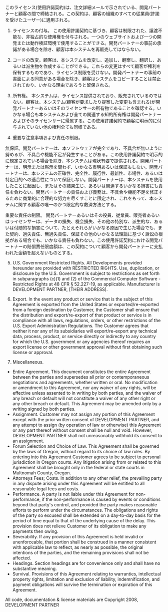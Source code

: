 このライセンス(使用許諾契約)は、注文詳細メールで示されている、開発パートナーと顧客の間で締結される。この契約は、顧客の組織のすべての従業員(許諾を受けたユーザー)に適用される。

1.    ライセンスの付与。 この使用許諾契約に基づき、顧客は制限された、譲渡不能な、非独占的な使用権を付与される。一つのウェブサイトおよび一つの開発または動作検証環境で使用することができる。開発パートナーの事前の承諾がある場合を除き、顧客は本システムを再販売してはならない。

2.    コードの改変。顧客は、本システムを改変し、追加し、翻案し、翻訳し、あるいは派生物を作成することができる。これらの変更はすべて顧客が権利を保有するものであり、ライセンス制限を受けない。開発パートナーの事前の書面による同意がある場合を除き、顧客はシステムをコピーすることは禁止されており、いかなる理由であろうと留保される。 

3.    所有権。 本システムは、ライセンス提供されており、販売されているのではない。顧客は、本システム(顧客が要求したり提案した変更も含まれる)が開発パートナーあるいはそのライセンサーの所有物であることを確認する。いかなる場合も本システムおよび全ての関連する知的所有権は開発パートナーおよびそのライセンサーに帰属する。この使用許諾契約で顧客に明示的に付与されていない他の権利全ても同様である。 

4.    重要な注意事項および責任の制限。  

  無保証。開発パートナーは、本ソフトウェアが完全であり、不具合が無いように努めるが、不具合や機能不足が発生することがある。この使用許諾契約で明示的に規定されている場合を除き、本システムは現状有姿で提供される。開発パートナーは、明示または黙示を問わず、いかなる表明あるいは保証もしない。開発パートナーは、本システムの正確性、完全性、履行性、最新性、市場性、あるいは特定目的への適合性について保証しない。開発パートナーは、本システムを使用したことに起因し、またはその結果生じ、あるいは関連するいかなる損害にも責任を負わない。開発パートナーの責任および義務は、不具合や機能不足を修正するために商業的に合理的な努力を尽くすことに限定され、これをもって、本システムに関する顧客の唯一のかつ限定的な救済方法とする。
  
  重要な責任の制限。 開発パートナーあるいはその役員、従業員、販売者あるいはライセンサーは、データの損失、機会損失、その他の特別な、派生的な、あるいは付随的な損害について、たとえそれらがいかなる原因で生じた場合でも、また契約、過失責任、無過失責任、保証その他のいかなる法理論に基づく訴訟の根拠がある場合でも、いかなる責任も負わない。この使用許諾契約における開発パートナーの賠償責任限度額は、この契約について顧客から開発パートナーに支払われた金額を超えないものとする。


5.    U.S. Government Restricted Rights.  All Developments provided hereunder are provided with RESTRICTED RIGHTS.  Use, duplication, or disclosure by the U.S. Government is subject to restrictions as set forth in subparagraphs (c)(1) and (2) of the Commercial Computer Software - Restricted Rights at 48 CFR § 52.227-19, as applicable.  Manufacturer is DEVELOPMENT PARTNER, [THEIR ADDRESS].

6.    Export.  In the event any product or service that is the subject of this Agreement is exported from the United States or exported/re-exported from a foreign destination by Customer, the Customer shall ensure that the distribution and export/re-export of that product or service is in compliance with all laws, regulations, orders, or other restrictions of the U.S. Export Administration Regulations.  The Customer agrees that neither it nor any of its subsidiaries will export/re-export any technical data, process, product, or service directly or indirectly to any country for which the U.S. government or any agencies thereof requires an export license or other government approval without first obtaining such license or approval.

7.    Miscellaneous.  

* Entire Agreement.  This document constitutes the entire Agreement between the parties and supersedes all prior or contemporaneous negotiations and agreements, whether written or oral.  No modification or amendment to this Agreement, nor any waiver of any rights, will be effective unless assented to in writing by both parties, and the waiver of any breach or default will not constitute a waiver of any other right or any other breach or default.  This Agreement may be amended only by a writing signed by both parties.
* Assignment. Customer may not assign any portion of this Agreement except with the prior written consent of DEVELOPMENT PARTNER, and any attempt to assign (by operation of law or otherwise) this Agreement or any part thereof without consent shall be null and void.  However, DEVELOPMENT PARTNER shall not unreasonably withhold its consent to an assignment.
* Forum Selection and Choice of Law.  This Agreement shall be governed by the laws of Oregon, without regard to its choice of law rules.  By entering into this Agreement Customer agrees to be subject to personal jurisdiction in Oregon courts.  Any litigation arising from or related to this Agreement shall be brought only in the federal or state courts in Multnomah County, Oregon. 
* Attorneys Fees; Costs.  In addition to any other relief, the prevailing party in any dispute arising under this Agreement will be entitled to all reasonable legal fees and costs.
* Performance. A party is not liable under this Agreement for non-performance, if the non-performance is caused by events or conditions beyond that party's control, and provided the party makes reasonable efforts to perform under the circumstances.  The obligations and rights of the party so excused shall be extended on a day-to-day basis for the period of time equal to that of the underlying cause of the delay. This provision does not relieve Customer of its obligation to make any payments then owing.
* Severability. If any provision of this Agreement is held invalid or unenforceable, that portion shall be construed in a manner consistent with applicable law to reflect, as nearly as possible, the original intentions of the parties, and the remaining provisions shall not be affected. 
* Headings. Section headings are for convenience only and shall have no substantive meaning. 
* Survival.  Provisions of this Agreement relating to warranties, intellectual property rights, limitation and exclusion of liability, indemnification, and payment obligations will survive the termination or expiration of this Agreement.

All code, documentation & license materials are Copyright 2008, DEVELOPMENT PARTNER
